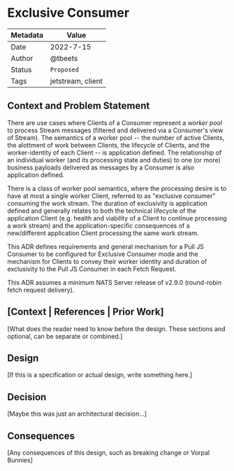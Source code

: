 # Exclusive Consumer 

| Metadata | Value             |
|----------|-------------------|
| Date     | 2022-7-15         |
| Author   | @tbeets           |
| Status   | `Proposed`        |
| Tags     | jetstream, client |

## Context and Problem Statement

There are use cases where Clients of a Consumer represent a _worker pool_ to process Stream messages (filtered and
delivered via a Consumer's view of Stream). The semantics of a worker pool -- the number of active Clients, the 
alottment of work between Clients, the lifecycle of Clients, and the worker-identity of each Client -- is application 
defined.  The relationship of an individual worker (and its processing state and duties) to one (or more) business 
payloads delivered as messages by a Consumer is also application defined.

There is a class of worker pool semantics, where the processing desire is to have at most a single worker Client, 
referred to as "exclusive consumer" consuming the work stream. The duration of exclusivity is application defined and
generally relates to both the technical lifecycle of the application Client (e.g. health and viability of a Client to
continue processing a work stream) and the application-specific consequences of a new/different application Client
processing the same work stream.

This ADR defines requirements and general mechanism for a Pull JS Consumer to be configured for Exclusive Consumer
mode and the mechanism for Clients to convey their worker identity and duration of exclusivity to the Pull JS Consumer
in each Fetch Request.

This ADR assumes a minimum NATS Server release of v2.9.0 (round-robin fetch request delivery).

## [Context | References | Prior Work]

[What does the reader need to know before the design. These sections and optional, can be separate or combined.]

## Design

[If this is a specification or actual design, write something here.]

## Decision

[Maybe this was just an architectural decision...]

## Consequences

[Any consequences of this design, such as breaking change or Vorpal Bunnies]
